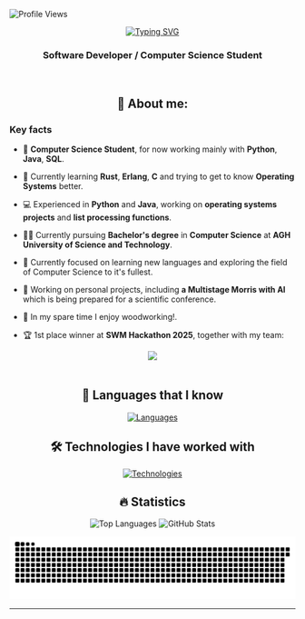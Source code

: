 ![Profile Views](https://komarev.com/ghpvc/?username=jakubkalinski0&color=brightgreen&style=flat-square&abbreviated=true)

<div align="center">

<div align="center">
  <a href="https://git.io/typing-svg">
    <img src="https://readme-typing-svg.demolab.com?font=Fira+Code&pause=1000&width=435&lines=      Hi+there+👋+!;      I'm+Jakub;   Welcome+to+my+GitHub!" alt="Typing SVG" />
  </a>
</div>

### Software Developer / Computer Science Student

<br>

## 👨 About me:

</div>

### Key facts

- 💼 **Computer Science Student**, for now working mainly with **Python**, **Java**, **SQL**.

- 🧠 Currently learning **Rust**, **Erlang**, **C** and trying to get to know **Operating Systems** better.

- 💻 Experienced in **Python** and **Java**, working on **operating systems projects** and **list processing functions**.

- 👨‍🎓 Currently pursuing **Bachelor's degree** in **Computer Science** at **AGH University of Science and Technology**.

- 🎯 Currently focused on learning new languages and exploring the field of Computer Science to it's fullest.

- 🚀 Working on personal projects, including **a Multistage Morris with AI** which is being prepared for a scientific conference.

- 🌲 In my spare time I enjoy woodworking!.

- 🏆 1st place winner at **SWM Hackathon 2025**, together with my team:

<div align="center">
  <img src="https://github.com/user-attachments/assets/ae6b01f7-3c86-4f12-b557-ecc1cdc2932a" width="70%">
</div>

<br>
<div align="center">

## 🚀 Languages that I know

[![Languages](https://skillicons.dev/icons?i=py,c,java,cpp,erlang,rust,sqlite,mysql,bash,&perline=6)](https://skillicons.dev)

## 🛠️ Technologies I have worked with

[![Technologies](https://skillicons.dev/icons?i=docker,git,github,vscode,linux,ubuntu,sqlite,fastapi,clion,gdb&perline=7)](https://skillicons.dev)

## 🔥 Statistics

![Top Languages](https://github-readme-stats.vercel.app/api/top-langs/?username=jakubkalinski0&theme=vue-dark&show_icons=true&hide_border=true&layout=compact&hide=jupyter%20notebook)
![GitHub Stats](https://github-readme-stats.vercel.app/api?username=jakubkalinski0&hide=stars&hide_rank=true&show_icons=true&icon_color=800480&title_color=41b883&bg_color=273849&hide_border=true&text_color=ffffff&text_bold=false)

<picture>
  <source media="(prefers-color-scheme: dark)" srcset="https://raw.githubusercontent.com/jakubkalinski0/jakubkalinski0/output/github-contribution-grid-snake-dark.svg" />
  <source media="(prefers-color-scheme: light)" srcset="https://raw.githubusercontent.com/jakubkalinski0/jakubkalinski0/output/github-contribution-grid-snake.svg" />
  <img alt="github-snake" src="https://raw.githubusercontent.com/jakubkalinski0/jakubkalinski0/output/github-contribution-grid-snake.svg" />
</picture>

</div>

---
